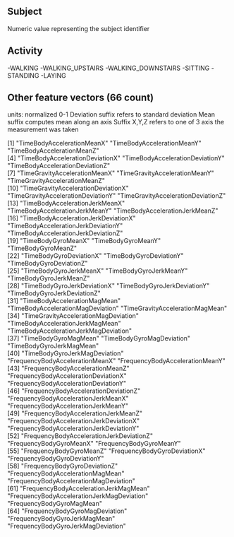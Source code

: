 ## Subject
Numeric value representing the subject identifier

## Activity
-WALKING
-WALKING_UPSTAIRS
-WALKING_DOWNSTAIRS
-SITTING
-STANDING
-LAYING

## Other feature vectors (66 count)

units: normalized 0-1
Deviation suffix refers to standard deviation
Mean suffix computes mean along an axis
Suffix X,Y,Z refers to one of 3 axis the measurement was taken

[1] "TimeBodyAccelerationMeanX"                 "TimeBodyAccelerationMeanY"                 "TimeBodyAccelerationMeanZ"                
[4] "TimeBodyAccelerationDeviationX"            "TimeBodyAccelerationDeviationY"            "TimeBodyAccelerationDeviationZ"           
[7] "TimeGravityAccelerationMeanX"              "TimeGravityAccelerationMeanY"              "TimeGravityAccelerationMeanZ"             
[10] "TimeGravityAccelerationDeviationX"         "TimeGravityAccelerationDeviationY"         "TimeGravityAccelerationDeviationZ"        
[13] "TimeBodyAccelerationJerkMeanX"             "TimeBodyAccelerationJerkMeanY"             "TimeBodyAccelerationJerkMeanZ"            
[16] "TimeBodyAccelerationJerkDeviationX"        "TimeBodyAccelerationJerkDeviationY"        "TimeBodyAccelerationJerkDeviationZ"       
[19] "TimeBodyGyroMeanX"                         "TimeBodyGyroMeanY"                         "TimeBodyGyroMeanZ"                        
[22] "TimeBodyGyroDeviationX"                    "TimeBodyGyroDeviationY"                    "TimeBodyGyroDeviationZ"                   
[25] "TimeBodyGyroJerkMeanX"                     "TimeBodyGyroJerkMeanY"                     "TimeBodyGyroJerkMeanZ"                    
[28] "TimeBodyGyroJerkDeviationX"                "TimeBodyGyroJerkDeviationY"                "TimeBodyGyroJerkDeviationZ"               
[31] "TimeBodyAccelerationMagMean"               "TimeBodyAccelerationMagDeviation"          "TimeGravityAccelerationMagMean"           
[34] "TimeGravityAccelerationMagDeviation"       "TimeBodyAccelerationJerkMagMean"           "TimeBodyAccelerationJerkMagDeviation"     
[37] "TimeBodyGyroMagMean"                       "TimeBodyGyroMagDeviation"                  "TimeBodyGyroJerkMagMean"                  
[40] "TimeBodyGyroJerkMagDeviation"              "FrequencyBodyAccelerationMeanX"            "FrequencyBodyAccelerationMeanY"           
[43] "FrequencyBodyAccelerationMeanZ"            "FrequencyBodyAccelerationDeviationX"       "FrequencyBodyAccelerationDeviationY"      
[46] "FrequencyBodyAccelerationDeviationZ"       "FrequencyBodyAccelerationJerkMeanX"        "FrequencyBodyAccelerationJerkMeanY"       
[49] "FrequencyBodyAccelerationJerkMeanZ"        "FrequencyBodyAccelerationJerkDeviationX"   "FrequencyBodyAccelerationJerkDeviationY"  
[52] "FrequencyBodyAccelerationJerkDeviationZ"   "FrequencyBodyGyroMeanX"                    "FrequencyBodyGyroMeanY"                   
[55] "FrequencyBodyGyroMeanZ"                    "FrequencyBodyGyroDeviationX"               "FrequencyBodyGyroDeviationY"              
[58] "FrequencyBodyGyroDeviationZ"               "FrequencyBodyAccelerationMagMean"          "FrequencyBodyAccelerationMagDeviation"    
[61] "FrequencyBodyAccelerationJerkMagMean"      "FrequencyBodyAccelerationJerkMagDeviation" "FrequencyBodyGyroMagMean"                 
[64] "FrequencyBodyGyroMagDeviation"             "FrequencyBodyGyroJerkMagMean"              "FrequencyBodyGyroJerkMagDeviation"